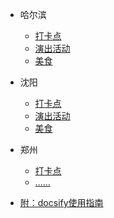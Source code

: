 * 哈尔滨

  * [打卡点](./docs/a-1哈尔滨打卡点汇总（含临时）.md)
  * [演出活动](./docs/a-2哈尔滨演出活动汇总（含时间）.md)
  * [美食](./docs/a-3哈尔滨美食汇总.md)

* 沈阳

  * [打卡点](./docs/b-1沈阳打卡点汇总（含临时）.md)
  * [演出活动](./docs/b-2沈阳演出活动汇总（含时间）.md)
  * [美食](./docs/b-3沈阳美食汇总.md)

* 郑州

  * [打卡点](./docs/c-1郑州打卡点汇总（含临时）.md)
  * [……]()
  

* [附：docsify使用指南](./docs/how-to-use-docsify.md)